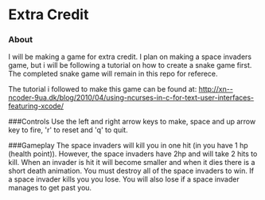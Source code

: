 # Extra Credit
### About
I will be making a game for extra credit.
I plan on making a space invaders game, 
but i will be following a tutorial on how 
to create a snake game first. The completed
snake game will remain in this repo for referece.

The tutorial i followed to make this game can be 
found at:
http://xn--ncoder-9ua.dk/blog/2010/04/using-ncurses-in-c-for-text-user-interfaces-featuring-xcode/

###Controls 
Use the left and right arrow keys to make, space and up arrow key to fire, 'r' to reset and 'q' to quit. 

###Gameplay
The space invaders will kill you in one hit (in you have 1 hp (health point)). However, the space invaders have 2hp and will take 2 hits to kill. 
When an invader is hit it will become smaller and when it dies there is a short death animation. 
You must destroy all of the space invaders to win. If a space invader kills you you lose. You will also lose if a space invader manages to get past you. 
